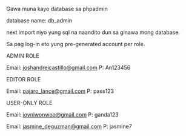 Gawa muna kayo database sa phpadmin

database name: db_admin

next import niyo yung sql na naandito dun sa ginawa mong database.


Sa pag log-in eto yung pre-generated account per role.

ADMIN ROLE

Email: joshandreicastillo@gmail.com
P: An123456

EDITOR ROLE

Email: pajaro_lance@gmail.com
P: pass123

USER-ONLY ROLE

Email: joyniwonwoo@gmail.com 
P: ganda123


Email: jasmine_deguzman@gmail.com
P: jasmine7



